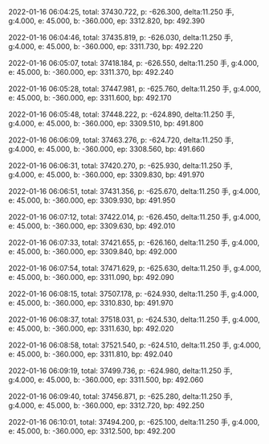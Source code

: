 2022-01-16 06:04:25, total: 37430.722, p: -626.300, delta:11.250 手, g:4.000, e: 45.000, b: -360.000, ep: 3312.820, bp: 492.390

2022-01-16 06:04:46, total: 37435.819, p: -626.030, delta:11.250 手, g:4.000, e: 45.000, b: -360.000, ep: 3311.730, bp: 492.220

2022-01-16 06:05:07, total: 37418.184, p: -626.550, delta:11.250 手, g:4.000, e: 45.000, b: -360.000, ep: 3311.370, bp: 492.240

2022-01-16 06:05:28, total: 37447.981, p: -625.760, delta:11.250 手, g:4.000, e: 45.000, b: -360.000, ep: 3311.600, bp: 492.170

2022-01-16 06:05:48, total: 37448.222, p: -624.890, delta:11.250 手, g:4.000, e: 45.000, b: -360.000, ep: 3309.510, bp: 491.800

2022-01-16 06:06:09, total: 37463.276, p: -624.720, delta:11.250 手, g:4.000, e: 45.000, b: -360.000, ep: 3308.560, bp: 491.660

2022-01-16 06:06:31, total: 37420.270, p: -625.930, delta:11.250 手, g:4.000, e: 45.000, b: -360.000, ep: 3309.830, bp: 491.970

2022-01-16 06:06:51, total: 37431.356, p: -625.670, delta:11.250 手, g:4.000, e: 45.000, b: -360.000, ep: 3309.930, bp: 491.950

2022-01-16 06:07:12, total: 37422.014, p: -626.450, delta:11.250 手, g:4.000, e: 45.000, b: -360.000, ep: 3309.630, bp: 492.010

2022-01-16 06:07:33, total: 37421.655, p: -626.160, delta:11.250 手, g:4.000, e: 45.000, b: -360.000, ep: 3309.840, bp: 492.000

2022-01-16 06:07:54, total: 37471.629, p: -625.630, delta:11.250 手, g:4.000, e: 45.000, b: -360.000, ep: 3311.090, bp: 492.090

2022-01-16 06:08:15, total: 37507.178, p: -624.930, delta:11.250 手, g:4.000, e: 45.000, b: -360.000, ep: 3310.830, bp: 491.970

2022-01-16 06:08:37, total: 37518.031, p: -624.530, delta:11.250 手, g:4.000, e: 45.000, b: -360.000, ep: 3311.630, bp: 492.020

2022-01-16 06:08:58, total: 37521.540, p: -624.510, delta:11.250 手, g:4.000, e: 45.000, b: -360.000, ep: 3311.810, bp: 492.040

2022-01-16 06:09:19, total: 37499.736, p: -624.980, delta:11.250 手, g:4.000, e: 45.000, b: -360.000, ep: 3311.500, bp: 492.060

2022-01-16 06:09:40, total: 37456.871, p: -625.280, delta:11.250 手, g:4.000, e: 45.000, b: -360.000, ep: 3312.720, bp: 492.250

2022-01-16 06:10:01, total: 37494.200, p: -625.100, delta:11.250 手, g:4.000, e: 45.000, b: -360.000, ep: 3312.500, bp: 492.200